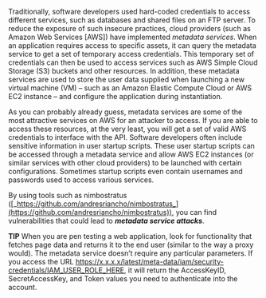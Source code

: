 
Traditionally, software developers used hard-coded credentials to access different services, such as databases and shared files on an FTP server. To reduce the exposure of such insecure practices, cloud providers (such as Amazon Web Services [AWS]) have implemented _metadata services_. When an application requires access to specific assets, it can query the metadata service to get a set of temporary access credentials. This temporary set of credentials can then be used to access services such as AWS Simple Cloud Storage (S3) buckets and other resources. In addition, these metadata services are used to store the user data supplied when launching a new virtual machine (VM) – such as an Amazon Elastic Compute Cloud or AWS EC2 instance – and configure the application during instantiation.

As you can probably already guess, metadata services are some of the most attractive services on AWS for an attacker to access. If you are able to access these resources, at the very least, you will get a set of valid AWS credentials to interface with the API. Software developers often include sensitive information in user startup scripts. These user startup scripts can be accessed through a metadata service and allow AWS EC2 instances (or similar services with other cloud providers) to be launched with certain configurations. Sometimes startup scripts even contain usernames and passwords used to access various services.

By using tools such as nimbostratus ([_https://github.com/andresriancho/nimbostratus_](https://github.com/andresriancho/nimbostratus)), you can find vulnerabilities that could lead to **_metadata service attacks_**.

**TIP** When you are pen testing a web application, look for functionality that fetches page data and returns it to the end user (similar to the way a proxy would). The metadata service doesn’t require any particular parameters. If you access the URL https://x.x.x.x/latest/meta-data/iam/security-credentials/IAM_USER_ROLE_HERE, it will return the AccessKeyID, SecretAccessKey, and Token values you need to authenticate into the account.

